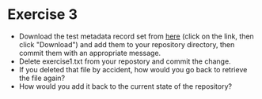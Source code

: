 Exercise 3
==========

* Download the test metadata record set from [here](https://github.com/ualbertalib/dsc_git_workshop/blob/master/records.zip) (click on the link, then click "Download") and add them to
  your repository directory, then commit them with an appropriate
  message.
* Delete exercise1.txt from your repostory and commit the change.
* If you deleted that file by accident, how would you go back to
  retrieve the file again?
* How would you add it back to the current state of the repository?

